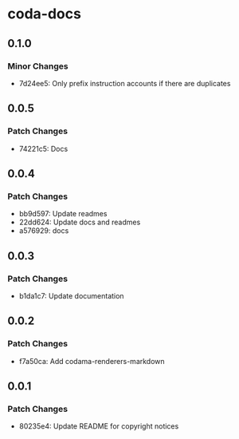 # coda-docs

## 0.1.0

### Minor Changes

- 7d24ee5: Only prefix instruction accounts if there are duplicates

## 0.0.5

### Patch Changes

- 74221c5: Docs

## 0.0.4

### Patch Changes

- bb9d597: Update readmes
- 22dd624: Update docs and readmes
- a576929: docs

## 0.0.3

### Patch Changes

- b1da1c7: Update documentation

## 0.0.2

### Patch Changes

- f7a50ca: Add codama-renderers-markdown

## 0.0.1

### Patch Changes

- 80235e4: Update README for copyright notices
